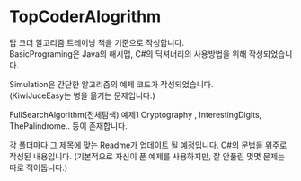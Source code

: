 # TopCoderAlogrithm

탑 코더 알고리즘 트레이닝 책을 기준으로 작성합니다.<br/>
BasicPrograming은 Java의 해시맵, C#의 딕셔너리의 사용방법을 위해 작성되었습니다.<br/>

Simulation은 간단한 알고리즘의 예제 코드가 작성되었습니다.
<br/>
(KiwiJuceEasy는 병을 옮기는 문제입니다.)
<br/>

FullSearchAlgorithm(전체탐색) 예제1 Cryptography , InterestingDigits, ThePalindrome.. 등이 존재합니다.

각 폴더마다 그 제목에 맞는 Readme가 업데이트 될 예정입니다.
C#의 문법을 위주로 작성된 내용입니다.
(기본적으로 자신이 푼 예제를 사용하지만, 잘 안풀린 몇몇 문제는 따로 적어둡니다.)
